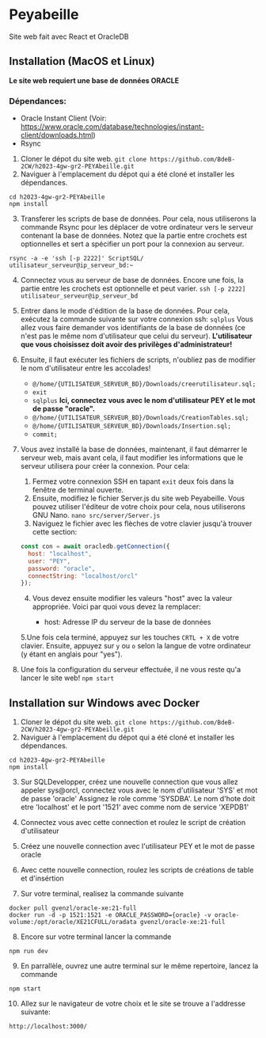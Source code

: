 # Peyabeille
Site web fait avec React et OracleDB

## Installation (MacOS et Linux)

**Le site web requiert une base de données ORACLE**

### Dépendances:
- Oracle Instant Client (Voir: https://www.oracle.com/database/technologies/instant-client/downloads.html)
- Rsync

1. Cloner le dépot du site web.
`git clone https://github.com/BdeB-2CW/h2023-4gw-gr2-PEYAbeille.git`
2. Naviguer à l'emplacement du dépot qui a été cloné et installer les dépendances.
```
cd h2023-4gw-gr2-PEYAbeille
npm install
```
3. Transferer les scripts de base de données. Pour cela, nous utiliserons la commande Rsync pour les déplacer de votre ordinateur vers le serveur contenant la base de données. Notez que la partie entre crochets est optionnelles et sert a spécifier un port pour la connexion au serveur.
```
rsync -a -e 'ssh [-p 2222]' ScriptSQL/ utilisateur_serveur@ip_serveur_bd:~
```
4. Connectez vous au serveur de base de données. Encore une fois, la partie entre les crochets est optionnelle et peut varier.
`ssh [-p 2222] utilisateur_serveur@ip_serveur_bd`
5. Entrer dans le mode d'édition de la base de données. Pour cela, exécutez la commande suivante sur votre connexion ssh:
`sqlplus`
Vous  allez vous faire demander vos identifiants de la base de données (ce n'est pas le même nom d'utilisateur que celui du serveur). **L'utilisateur que vous choisissez doit avoir des privilèges d'administrateur!**
6. Ensuite, il faut exécuter les fichiers de scripts, n'oubliez pas de modifier le nom d'utilisateur entre les accolades!
    - `@/home/{UTILISATEUR_SERVEUR_BD}/Downloads/creerutilisateur.sql;`
    - `exit`
    - `sqlplus` **Ici, connectez vous avec le nom d'utilisateur PEY et le mot de passe "oracle".**
    - `@/home/{UTILISATEUR_SERVEUR_BD}/Downloads/CreationTables.sql;`
    - `@/home/{UTILISATEUR_SERVEUR_BD}/Downloads/Insertion.sql;`
    - `commit;`

7. Vous avez installé la base de données, maintenant, il faut démarrer le serveur web, mais avant cela, il faut modifier les informations que le serveur utilisera pour créer la connexion.
Pour cela:
	1. Fermez votre connexion SSH en tapant `exit` deux fois dans la fenêtre de terminal ouverte.
	2. Ensuite, modifiez le fichier Server.js du site web Peyabeille. Vous pouvez utiliser l'éditeur de votre choix pour cela, nous utiliserons GNU Nano.
	`nano src/server/Server.js`
	3. Naviguez le fichier avec les flèches de votre clavier jusqu'à trouver cette section:
	```js
    const con = await oracledb.getConnection({
      host: "localhost",
      user: "PEY",
      password: "oracle",
      connectString: "localhost/orcl"
    });
	```
	4. Vous devez ensuite modifier les valeurs "host" avec la valeur appropriée. Voici par quoi vous devez la remplacer:
	
		- host: Adresse IP du serveur de la base de données
		
	5.Une fois cela terminé, appuyez sur les touches `CRTL + X` de votre clavier. Ensuite, appuyez sur `y` ou `o` selon la langue de votre ordinateur (y étant en anglais pour "yes").
8. Une fois la configuration du serveur effectuée, il ne vous reste qu'a lancer le site web!
`npm start`


## Installation sur Windows avec Docker

1. Cloner le dépot du site web.
`git clone https://github.com/BdeB-2CW/h2023-4gw-gr2-PEYAbeille.git`
2. Naviguer à l'emplacement du dépot qui a été cloné et installer les dépendances.
```
cd h2023-4gw-gr2-PEYAbeille
npm install
```
3. Sur SQLDevelopper, créez une nouvelle connection que vous allez appeler sys@orcl, connectez vous avec le nom d'utilisateur 'SYS' et mot de passe 'oracle'
Assignez le role comme 'SYSDBA'. Le nom d'hote doit etre 'localhost' et le port '1521' avec comme nom de service 'XEPDB1'

4. Connectez vous avec cette connection et roulez le script de création d'utilisateur

5. Créez une nouvelle connection avec l'utilisateur PEY et le mot de passe oracle

6. Avec cette nouvelle connection, roulez les scripts de créations de table et d'insértion

7. Sur votre terminal, realisez la commande suivante
```
docker pull gvenzl/oracle-xe:21-full
docker run -d -p 1521:1521 -e ORACLE_PASSWORD={oracle} -v oracle-volume:/opt/oracle/XE21CFULL/oradata gvenzl/oracle-xe:21-full
```
8. Encore sur votre terminal lancer la commande
```
npm run dev
```
9. En parrallèle, ouvrez une autre terminal sur le même repertoire, lancez la commande 
```
npm start
```
10. Allez sur le navigateur de votre choix et le site se trouve a l'addresse suivante:
```
http://localhost:3000/
```